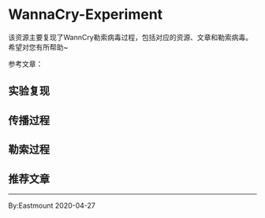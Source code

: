 # WannaCry-Experiment
该资源主要复现了WannCry勒索病毒过程，包括对应的资源、文章和勒索病毒。希望对您有所帮助~

参考文章：

## 实验复现




## 传播过程



## 勒索过程


## 推荐文章



---

By:Eastmount 2020-04-27
